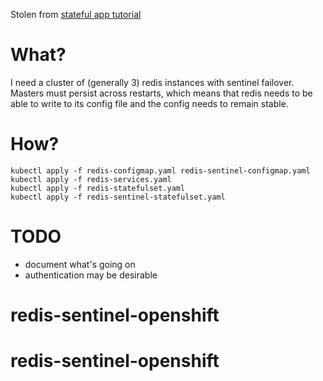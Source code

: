 Stolen from [stateful app tutorial](https://github.com/kubernetes/kubernetes.github.io/tree/master/docs/tutorials/stateful-application)

# What?

I need a cluster of (generally 3) redis instances with sentinel failover.  Masters must persist across restarts, which means that redis needs to be able to write to its config file and the config needs to remain stable.

# How?

```
kubectl apply -f redis-configmap.yaml redis-sentinel-configmap.yaml
kubectl apply -f redis-services.yaml
kubectl apply -f redis-statefulset.yaml
kubectl apply -f redis-sentinel-statefulset.yaml
```

# TODO

* document what's going on
* authentication may be desirable
# redis-sentinel-openshift
# redis-sentinel-openshift
